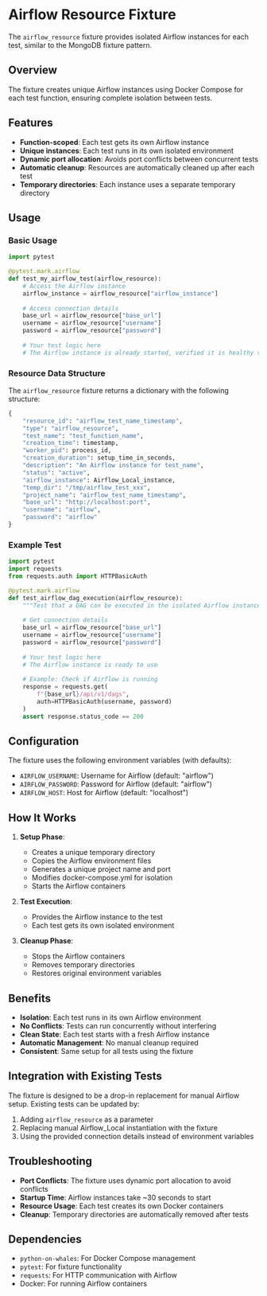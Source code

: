 # Airflow Resource Fixture

The `airflow_resource` fixture provides isolated Airflow instances for each test, similar to the MongoDB fixture pattern.

## Overview

The fixture creates unique Airflow instances using Docker Compose for each test function, ensuring complete isolation between tests.

## Features

- **Function-scoped**: Each test gets its own Airflow instance
- **Unique instances**: Each test runs in its own isolated environment
- **Dynamic port allocation**: Avoids port conflicts between concurrent tests
- **Automatic cleanup**: Resources are automatically cleaned up after each test
- **Temporary directories**: Each instance uses a separate temporary directory

## Usage

### Basic Usage

```python
import pytest

@pytest.mark.airflow
def test_my_airflow_test(airflow_resource):
    # Access the Airflow instance
    airflow_instance = airflow_resource["airflow_instance"]
    
    # Access connection details
    base_url = airflow_resource["base_url"]
    username = airflow_resource["username"]
    password = airflow_resource["password"]
    
    # Your test logic here
    # The Airflow instance is already started, verified it is healthy via API and ready to use
```

### Resource Data Structure

The `airflow_resource` fixture returns a dictionary with the following structure:

```python
{
    "resource_id": "airflow_test_name_timestamp",
    "type": "airflow_resource",
    "test_name": "test_function_name",
    "creation_time": timestamp,
    "worker_pid": process_id,
    "creation_duration": setup_time_in_seconds,
    "description": "An Airflow instance for test_name",
    "status": "active",
    "airflow_instance": Airflow_Local_instance,
    "temp_dir": "/tmp/airflow_test_xxx",
    "project_name": "airflow_test_name_timestamp",
    "base_url": "http://localhost:port",
    "username": "airflow",
    "password": "airflow"
}
```

### Example Test

```python
import pytest
import requests
from requests.auth import HTTPBasicAuth

@pytest.mark.airflow
def test_airflow_dag_execution(airflow_resource):
    """Test that a DAG can be executed in the isolated Airflow instance."""
    
    # Get connection details
    base_url = airflow_resource["base_url"]
    username = airflow_resource["username"]
    password = airflow_resource["password"]
    
    # Your test logic here
    # The Airflow instance is ready to use
    
    # Example: Check if Airflow is running
    response = requests.get(
        f"{base_url}/api/v1/dags",
        auth=HTTPBasicAuth(username, password)
    )
    assert response.status_code == 200
```

## Configuration

The fixture uses the following environment variables (with defaults):

- `AIRFLOW_USERNAME`: Username for Airflow (default: "airflow")
- `AIRFLOW_PASSWORD`: Password for Airflow (default: "airflow")
- `AIRFLOW_HOST`: Host for Airflow (default: "localhost")

## How It Works

1. **Setup Phase**:
   - Creates a unique temporary directory
   - Copies the Airflow environment files
   - Generates a unique project name and port
   - Modifies docker-compose.yml for isolation
   - Starts the Airflow containers

2. **Test Execution**:
   - Provides the Airflow instance to the test
   - Each test gets its own isolated environment

3. **Cleanup Phase**:
   - Stops the Airflow containers
   - Removes temporary directories
   - Restores original environment variables

## Benefits

- **Isolation**: Each test runs in its own Airflow environment
- **No Conflicts**: Tests can run concurrently without interfering
- **Clean State**: Each test starts with a fresh Airflow instance
- **Automatic Management**: No manual cleanup required
- **Consistent**: Same setup for all tests using the fixture

## Integration with Existing Tests

The fixture is designed to be a drop-in replacement for manual Airflow setup. Existing tests can be updated by:

1. Adding `airflow_resource` as a parameter
2. Replacing manual Airflow_Local instantiation with the fixture
3. Using the provided connection details instead of environment variables

## Troubleshooting

- **Port Conflicts**: The fixture uses dynamic port allocation to avoid conflicts
- **Startup Time**: Airflow instances take ~30 seconds to start
- **Resource Usage**: Each test creates its own Docker containers
- **Cleanup**: Temporary directories are automatically removed after tests

## Dependencies

- `python-on-whales`: For Docker Compose management
- `pytest`: For fixture functionality
- `requests`: For HTTP communication with Airflow
- Docker: For running Airflow containers 